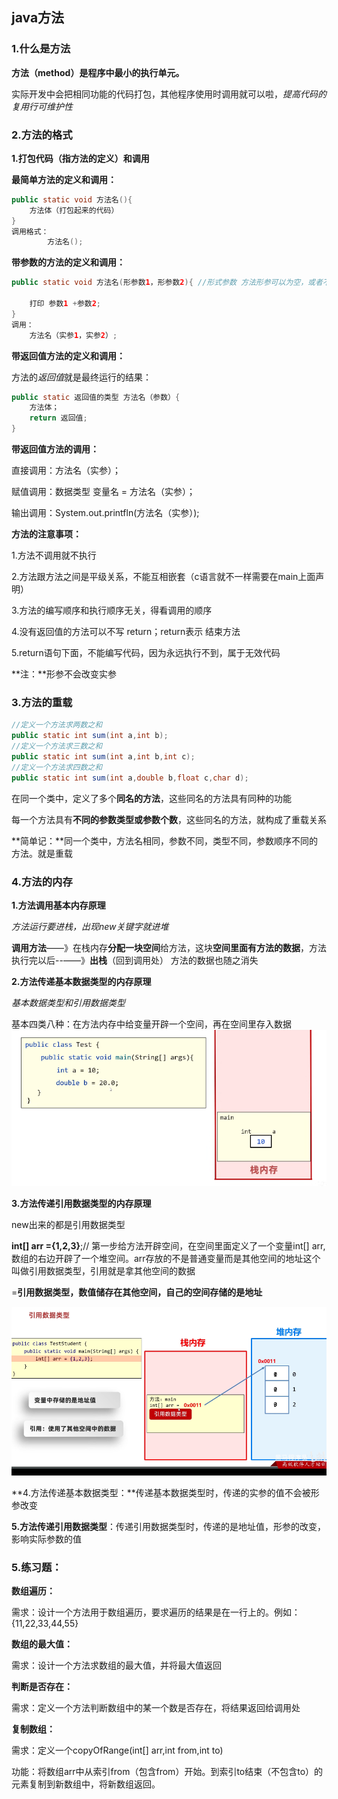 ## java方法

### 1.什么是方法

**方法（method）是程序中最小的执行单元。**

实际开发中会把相同功能的代码打包，其他程序使用时调用就可以啦，*提高代码的复用行可维护性*

### 2.方法的格式

**1.打包代码（指方法的定义）和调用**

**最简单方法的定义和调用：**

```java
public static void 方法名(){
 	方法体（打包起来的代码）
}
调用格式：
		方法名();
```

**带参数的方法的定义和调用：**

```java
public static void 方法名(形参数1，形参数2){ //形式参数 方法形参可以为空，或者不限制
	 
	打印 参数1 +参数2;
}
调用：
	方法名（实参1，实参2）;
```

**带返回值方法的定义和调用：**

方法的*返回值*就是最终运行的结果：

```java
public static 返回值的类型 方法名（参数）{
    方法体；
    return 返回值;
}
```

**带返回值方法的调用：**

直接调用：方法名（实参）；

赋值调用：数据类型 变量名 = 方法名（实参）；

输出调用：System.out.printfln(方法名（实参）);



**方法的注意事项：**

1.方法不调用就不执行

2.方法跟方法之间是平级关系，不能互相嵌套（c语言就不一样需要在main上面声明）

3.方法的编写顺序和执行顺序无关，得看调用的顺序

4.没有返回值的方法可以不写 return；return表示 结束方法

5.return语句下面，不能编写代码，因为永远执行不到，属于无效代码

**注：**形参不会改变实参





### 3.方法的重载

```java
//定义一个方法求两数之和
public static int sum(int a,int b);
//定义一个方法求三数之和
public static int sum(int a,int b,int c);
//定义一个方法求四数之和
public static int sum(int a,double b,float c,char d);
```

在同一个类中，定义了多个**同名的方法**，这些同名的方法具有同种的功能

每一个方法具有**不同的参数类型或参数个数**，这些同名的方法，就构成了重载关系

**简单记：**同一个类中，方法名相同，参数不同，类型不同，参数顺序不同的方法。就是重载



### 4.方法的内存

**1.方法调用基本内存原理**

*方法运行要进栈，出现new关键字就进堆*

**调用方法**——》在栈内存**分配一块空间**给方法，这块**空间里面有方法的数据**，方法执行完以后--——》**出栈**（回到调用处） 方法的数据也随之消失

**2.方法传递基本数据类型的内存原理**

*基本数据类型和引用数据类型* 

基本四类八种：在方法内存中给变量开辟一个空间，再在空间里存入数据![](img\基本数据类型内存图.png)

**3.方法传递引用数据类型的内存原理**

new出来的都是引用数据类型

**int[] arr ={1,2,3}**;// 第一步给方法开辟空间，在空间里面定义了一个变量int[] arr,数组的右边开辟了一个堆空间。arr存放的不是普通变量而是其他空间的地址这个叫做引用数据类型，引用就是拿其他空间的数据



=**引用数据类型，数值储存在其他空间，自己的空间存储的是地址**

![](img\引用数据类型内存图.png)



**4.方法传递基本数据类型：**传递基本数据类型时，传递的实参的值不会被形参改变

**5.方法传递引用数据类型**：传递引用数据类型时，传递的是地址值，形参的改变，影响实际参数的值



### 5.练习题：

**数组遍历：**

需求：设计一个方法用于数组遍历，要求遍历的结果是在一行上的。例如：{11,22,33,44,55}

**数组的最大值：**

需求：设计一个方法求数组的最大值，并将最大值返回

**判断是否存在：**

需求：定义一个方法判断数组中的某一个数是否存在，将结果返回给调用处

**复制数组：**

需求：定义一个copyOfRange(int[] arr,int from,int to)

功能：将数组arr中从索引from（包含from）开始。到索引to结束（不包含to）的元素复制到新数组中，将新数组返回。

 


